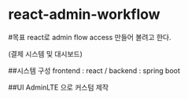 # react-admin-workflow

#목표
react로 admin flow access 만들어 볼려고 한다.

(결제 시스템 및 대시보드)


##시스템 구성
frontend :  react / backend : spring boot


##UI
AdminLTE 으로 커스텀 제작

